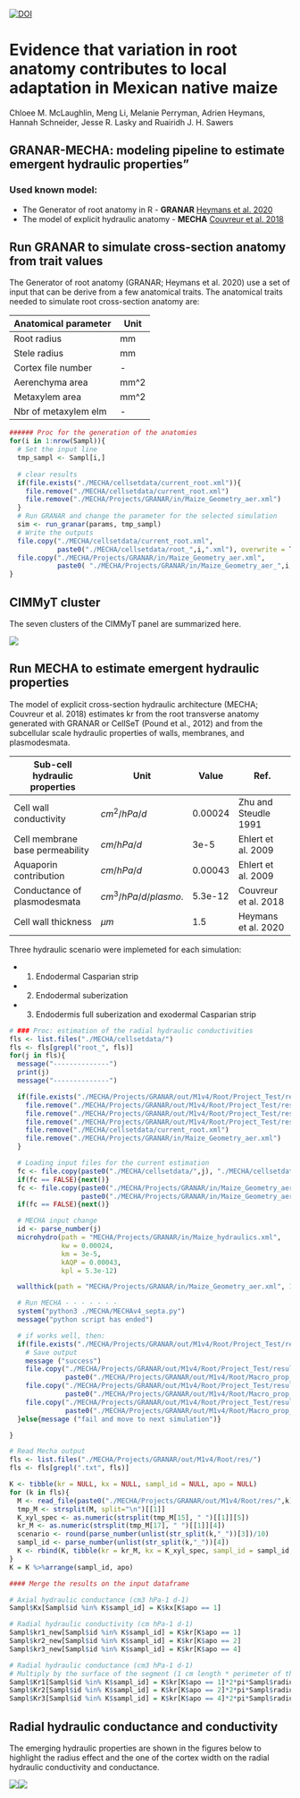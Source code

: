 [![DOI](https://zenodo.org/badge/302624177.svg)](https://zenodo.org/doi/10.5281/zenodo.4316761)

Evidence that variation in root anatomy contributes to local adaptation
in Mexican native maize
================

Chloee M. McLaughlin, Meng Li, Melanie Perryman, Adrien Heymans, Hannah
Schneider, Jesse R. Lasky and Ruairidh J. H. Sawers

## GRANAR-MECHA: modeling pipeline to estimate emergent hydraulic properties”

### Used known model:

- The Generator of root anatomy in R - **GRANAR** [Heymans et
  al. 2020](https://doi.org/10.1104/pp.19.00617)
- The model of explicit hydraulic anatomy - **MECHA** [Couvreur et
  al. 2018](https://doi.org/10.1104/pp.18.01006)

## Run GRANAR to simulate cross-section anatomy from trait values

The Generator of root anatomy (GRANAR; Heymans et al. 2020) use a set of
input that can be derive from a few anatomical traits. The anatomical
traits needed to simulate root cross-section anatomy are:

| Anatomical parameter | Unit |
|----------------------|------|
| Root radius          | mm   |
| Stele radius         | mm   |
| Cortex file number   | \-   |
| Aerenchyma area      | mm^2 |
| Metaxylem area       | mm^2 |
| Nbr of metaxylem elm | \-   |

``` r
###### Proc for the generation of the anatomies
for(i in 1:nrow(Sampl)){
  # Set the input line
  tmp_sampl <- Sampl[i,]
  
  # clear results
  if(file.exists("./MECHA/cellsetdata/current_root.xml")){
    file.remove("./MECHA/cellsetdata/current_root.xml")
    file.remove("./MECHA/Projects/GRANAR/in/Maize_Geometry_aer.xml")
  }
  # Run GRANAR and change the parameter for the selected simulation
  sim <- run_granar(params, tmp_sampl)
  # Write the outputs
  file.copy("./MECHA/cellsetdata/current_root.xml", 
            paste0("./MECHA/cellsetdata/root_",i,".xml"), overwrite = T)
  file.copy("./MECHA/Projects/GRANAR/in/Maize_Geometry_aer.xml",
            paste0( "./MECHA/Projects/GRANAR/in/Maize_Geometry_aer_",i,".xml"), overwrite = T)
}
```

## CIMMyT cluster

The seven clusters of the CIMMyT panel are summarized here.

![](main_files/figure-gfm/cluster_root-1.png)<!-- -->

## Run MECHA to estimate emergent hydraulic properties

The model of explicit cross-section hydraulic architecture (MECHA;
Couvreur et al. 2018) estimates kr from the root transverse anatomy
generated with GRANAR or CellSeT (Pound et al., 2012) and from the
subcellular scale hydraulic properties of walls, membranes, and
plasmodesmata.

| Sub-cell hydraulic properties   | Unit                 | Value   | Ref.                 |
|---------------------------------|----------------------|---------|----------------------|
| Cell wall conductivity          | $cm^2/hPa/d$         | 0.00024 | Zhu and Steudle 1991 |
| Cell membrane base permeability | $cm/hPa/d$           | 3e-5    | Ehlert et al. 2009   |
| Aquaporin contribution          | $cm/hPa/d$           | 0.00043 | Ehlert et al. 2009   |
| Conductance of plasmodesmata    | $cm^3/hPa/d/plasmo.$ | 5.3e-12 | Couvreur et al. 2018 |
| Cell wall thickness             | $µm$                 | 1.5     | Heymans et al. 2020  |

Three hydraulic scenario were implemeted for each simulation:

- 1.  Endodermal Casparian strip

- 2.  Endodermal suberization

- 3.  Endodermis full suberization and exodermal Casparian strip 

``` r
# ### Proc: estimation of the radial hydraulic conductivities
fls <- list.files("./MECHA/cellsetdata/")
fls <- fls[grepl("root_", fls)]
for(j in fls){
  message("--------------")
  print(j)
  message("--------------")

  if(file.exists("./MECHA/Projects/GRANAR/out/M1v4/Root/Project_Test/results/Macro_prop_1,0.txt")){
    file.remove("./MECHA/Projects/GRANAR/out/M1v4/Root/Project_Test/results/Macro_prop_1,0.txt")
    file.remove("./MECHA/Projects/GRANAR/out/M1v4/Root/Project_Test/results/Macro_prop_2,1.txt")
    file.remove("./MECHA/Projects/GRANAR/out/M1v4/Root/Project_Test/results/Macro_prop_4,2.txt")
    file.remove("./MECHA/cellsetdata/current_root.xml")
    file.remove("./MECHA/Projects/GRANAR/in/Maize_Geometry_aer.xml")
  }

  # Loading input files for the current estimation
  fc <- file.copy(paste0("./MECHA/cellsetdata/",j), "./MECHA/cellsetdata/current_root.xml", overwrite = T)
  if(fc == FALSE){next()}
  fc <- file.copy(paste0("./MECHA/Projects/GRANAR/in/Maize_Geometry_aer_", parse_number(j), ".xml"),
                  paste0("./MECHA/Projects/GRANAR/in/Maize_Geometry_aer.xml"), overwrite = T)
  if(fc == FALSE){next()}

  # MECHA input change
  id <- parse_number(j)
  microhydro(path = "MECHA/Projects/GRANAR/in/Maize_hydraulics.xml",
             kw = 0.00024,
             km = 3e-5,
             kAQP = 0.00043,
             kpl = 5.3e-12)

  wallthick(path = "MECHA/Projects/GRANAR/in/Maize_Geometry_aer.xml", 1.5)

  # Run MECHA - - - - - - -
  system("python3 ./MECHA/MECHAv4_septa.py")
  message("python script has ended")

  # if works well, then:
  if(file.exists("./MECHA/Projects/GRANAR/out/M1v4/Root/Project_Test/results/Macro_prop_1,0.txt")){
    # Save output
    message ("success")
    file.copy("./MECHA/Projects/GRANAR/out/M1v4/Root/Project_Test/results/Macro_prop_1,0.txt",
              paste0("./MECHA/Projects/GRANAR/out/M1v4/Root/Macro_prop_1,0_",id,".txt"), overwrite = T)
    file.copy("./MECHA/Projects/GRANAR/out/M1v4/Root/Project_Test/results/Macro_prop_2,1.txt",
              paste0("./MECHA/Projects/GRANAR/out/M1v4/Root/Macro_prop_2,1_",id,".txt"), overwrite = T)
    file.copy("./MECHA/Projects/GRANAR/out/M1v4/Root/Project_Test/results/Macro_prop_4,2.txt",
              paste0("./MECHA/Projects/GRANAR/out/M1v4/Root/Macro_prop_4,2_",id,".txt"), overwrite = T)
  }else{message ("fail and move to next simulation")}

}

# Read Mecha output
fls <- list.files("./MECHA/Projects/GRANAR/out/M1v4/Root/res/")
fls <- fls[grepl(".txt", fls)]

K <- tibble(kr = NULL, kx = NULL, sampl_id = NULL, apo = NULL)
for (k in fls){
  M <- read_file(paste0("./MECHA/Projects/GRANAR/out/M1v4/Root/res/",k))
  tmp_M <- strsplit(M, split="\n")[[1]]
  K_xyl_spec <- as.numeric(strsplit(tmp_M[15], " ")[[1]][5])
  kr_M <- as.numeric(strsplit(tmp_M[17], " ")[[1]][4])
  scenario <- round(parse_number(unlist(str_split(k,"_"))[3])/10)
  sampl_id <- parse_number(unlist(str_split(k,"_"))[4])
  K <- rbind(K, tibble(kr = kr_M, kx = K_xyl_spec, sampl_id = sampl_id, apo = scenario))
}
K = K %>%arrange(sampl_id, apo)

#### Merge the results on the input dataframe

# Axial hydraulic conductance (cm3 hPa-1 d-1)
Sampl$Kx[Sampl$id %in% K$sampl_id] = K$kx[K$apo == 1]

# Radial hydraulic conductivity (cm hPa-1 d-1)
Sampl$kr1_new[Sampl$id %in% K$sampl_id] = K$kr[K$apo == 1]
Sampl$kr2_new[Sampl$id %in% K$sampl_id] = K$kr[K$apo == 2]
Sampl$kr3_new[Sampl$id %in% K$sampl_id] = K$kr[K$apo == 4]

# Radial hydraulic conductance (cm3 hPa-1 d-1)
# Multiply by the surface of the segment (1 cm length * perimeter of the root)
Sampl$Kr1[Sampl$id %in% K$sampl_id] = K$kr[K$apo == 1]*2*pi*Sampl$radius[Sampl$id %in% K$sampl_id]
Sampl$Kr2[Sampl$id %in% K$sampl_id] = K$kr[K$apo == 2]*2*pi*Sampl$radius[Sampl$id %in% K$sampl_id]
Sampl$Kr3[Sampl$id %in% K$sampl_id] = K$kr[K$apo == 4]*2*pi*Sampl$radius[Sampl$id %in% K$sampl_id]
```

## Radial hydraulic conductance and conductivity

The emerging hydraulic properties are shown in the figures below to
highlight the radius effect and the one of the cortex width on the
radial hydraulic conductivity and conductance.

![](main_files/figure-gfm/Kr_plot-1.png)<!-- -->![](main_files/figure-gfm/Kr_plot-2.png)<!-- -->

